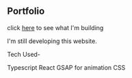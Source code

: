 ## Portfolio 

click [here]("https://t-divya.github.io/portfolio/") to see what I'm building

I'm still developing this website.

Tech Used-

Typescript
React
GSAP for animation
CSS
